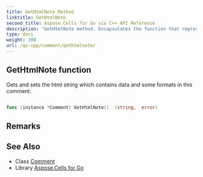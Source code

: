 ```yaml
---
title: GetHtmlNote Method 
linktitle: GetHtmlNote
second_title: Aspose.Cells for Go via C++ API Reference
description: 'GetHtmlNote method. Encapsulates the function that represents gethtmlnote in Go.'
type: docs
weight: 200
url: /go-cpp/comment/gethtmlnote/
---
```


## GetHtmlNote function

Gets and sets the html string which contains data and some formats in this comment.

```go

func (instance *Comment) GetHtmlNote()  (string,  error) 

```

## Remarks


## See Also

* Class [Comment](../)
* Library [Aspose.Cells for Go](../../)
